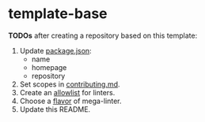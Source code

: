 # template-base

**TODOs** after creating a repository based on this template:

1. Update [package.json](package.json):
    - name
    - homepage
    - repository
2. Set scopes in [contributing.md](.github/contributing.md).
4. Create an [allowlist](https://nvuillam.github.io/mega-linter/configuration/#activation-and-deactivation) for linters.
5. Choose a [flavor](https://nvuillam.github.io/mega-linter/flavors/) of mega-linter.
6. Update this README.
